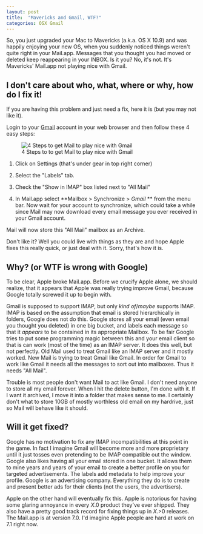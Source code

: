 ```yaml
---
layout: post
title:  "Mavericks and Gmail, WTF?"
categories: OSX Gmail
---
```


So, you just upgraded your Mac to Mavericks (a.k.a. OS X 10.9) and was happily enjoying your new OS, when you suddenly noticed things weren't quite right in your Mail.app. Messages that you thought you had moved or deleted keep reappearing in your INBOX. Is it you? No, it's not. It's Mavericks' Mail.app not playing nice with Gmail.

## I don't care about who, what, where or why, how do I fix it!

If you are having this problem and just need a fix, here it is (but you may not like it).

Login to your [Gmail](https://mail.google.com) account in your web browser and then follow these 4 easy steps:

<!--more-->

<figure>

<img src="{{ site.url }}/images/posts/gmail_labels_1234.png" alt="4 Steps to get Mail to play nice with Gmail" />

<figcaption>4 Steps to to get Mail to play nice with Gmail</figcaption>

</figure>

1. Click on Settings (that's under gear in top right corner)

2. Select the "Labels" tab.

3. Check the "Show in IMAP" box listed next to "All Mail"

4. In Mail.app select **Mailbox > Synchronize > *Gmail* ** from the menu bar. Now wait for your account to synchronize, which could take a while since Mail may now download every email message you ever received in your Gmail account.

Mail will now store this "All Mail" mailbox as an Archive.

Don't like it? Well you could live with things as they are and hope Apple fixes this really quick, or just deal with it. Sorry, that's how it is.

## Why? (or WTF is wrong with Google)

To be clear, Apple broke Mail.app. Before we crucify Apple alone, we should realize, that it appears that Apple was really trying improve Gmail, because Google totally screwed it up to begin with.

Gmail is supposed to support IMAP, but only *kind of*/*maybe* supports IMAP. IMAP is based on the assumption that email is stored hierarchically in folders, Google does not do this. Google stores all your email (even email you thought you deleted) in one big bucket, and labels each message so that it *appears* to be contained in its appropriate Mailbox. To be fair Google tries to put some programming magic between this and your email client so that is can work (most of the time) as an IMAP server. It does this well, but not perfectly. Old Mail used to treat Gmail like an IMAP server and it mostly worked. New Mail is trying to treat Gmail like Gmail. In order for Gmail to work like Gmail it needs all the messages to sort out into mailboxes. Thus it needs "All Mail".

Trouble is most people don't want Mail to act like Gmail. I don't need anyone to store all my email forever. When I hit the delete button, I'm done with it. If I want it archived, I move it into a folder that makes sense to me. I certainly don't what to store 10GB of mostly worthless old email on my hardrive, just so Mail will behave like it should.

## Will it get fixed?

Google has no motivation to fix any IMAP incompatibilities at this point in the game. In fact I imagine Gmail will become more and more proprietary until it just tosses even pretending to be IMAP compatible out the window. Google also likes having all your email stored in one bucket. It allows them to mine years and years of your email to create a better profile on you for targeted advertisements. The labels add metadata to help improve your profile. Google is an advertising company. Everything they do is to create and present better ads for their clients (not the users, the advertisers).

Apple on the other hand will eventually fix this. Apple is notorious for having some glaring annoyance in every *X*.0 product they've ever shipped. They also have a pretty good track record for fixing things up in *X*.>0 releases. The Mail.app is at version 7.0. I'd imagine Apple people are hard at work on 7.1 right now.
